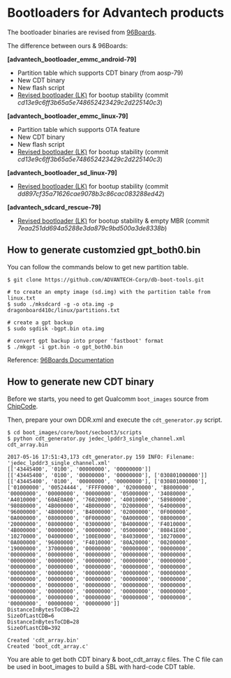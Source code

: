 # Bootloaders for Advantech products

The bootloader binaries are revised from [96Boards](https://builds.96boards.org/releases/dragonboard410c/linaro/rescue/latest/).

The difference between ours & 96Boards:

**[advantech_bootloader_emmc_android-79]**

- Partition table which supports CDT binary (from aosp-79)
- New CDT binary
- New flash script
- [Revised bootloader (LK)](https://github.com/ADVANTECH-Corp/lk/tree/release/LA.BR.1.2.7-03810-8x16.0) for bootup stability (commit *cd13e9c6ff3b65a5e748652423429c2d225140c3*)

**[advantech_bootloader_emmc_linux-79]**

- Partition table which supports OTA feature
- New CDT binary
- New flash script
- [Revised bootloader (LK)](https://github.com/ADVANTECH-Corp/lk/tree/release/LA.BR.1.2.7-03810-8x16.0) for bootup stability (commit *cd13e9c6ff3b65a5e748652423429c2d225140c3*)

**[advantech_bootloader_sd_linux-79]**

- [Revised bootloader (LK)](https://github.com/ADVANTECH-Corp/lk/tree/release/LA.BR.1.2.7-03810-8x16.0+sdboot) for bootup stability (commit *dd897cf35a71626cae9078b3c86cac083288ed42*)

**[advantech_sdcard_rescue-79]**

- [Revised bootloader (LK)](https://github.com/ADVANTECH-Corp/lk/tree/release/LA.BR.1.2.7-03810-8x16.0+sdboot) for bootup stability & empty MBR (commit *7eaa251dd694a5288e3da879c9bd500a3de8338b*)

## How to generate customzied gpt_both0.bin

You can follow the commands below to get new partition table.

```
$ git clone https://github.com/ADVANTECH-Corp/db-boot-tools.git

# to create an empty image (sd.img) with the partition table from linux.txt
$ sudo ./mksdcard -g -o ota.img -p dragonboard410c/linux/partitions.txt

# create a gpt backup
$ sudo sgdisk -bgpt.bin ota.img

# convert gpt backup into proper 'fastboot' format
$ ./mkgpt -i gpt.bin -o gpt_both0.bin
```

Reference: [96Boards Documentation](https://github.com/96boards/documentation/blob/master/ConsumerEdition/DragonBoard-410c/Guides/GPT.md#create-gpt_both0bin)

## How to generate new CDT binary

Before we starts, you need to get Qualcomm `boot_images` source from [ChipCode](https://chipcode.qti.qualcomm.com).

Then, prepare your own DDR.xml and execute the `cdt_generator.py` script.

```
$ cd boot_images/core/boot/secboot3/scripts
$ python cdt_generator.py jedec_lpddr3_single_channel.xml cdt_array.bin

2017-05-16 17:51:43,173 cdt_generator.py 159 INFO: Filename: 'jedec_lpddr3_single_channel.xml'
[['43445400', '0100', '00000000', '00000000']]
[['43445400', '0100', '00000000', '00000000'], ['030801000000']]
[['43445400', '0100', '00000000', '00000000'], ['030801000000'], ['01000000', '00524444', 'FFFF0000', '02000000', 'B8000000', '00000000', '00000000', '00000000', '05000000', '34080000', 'A4010000', '60AE0A00', '76020000', '40010000', '58980000', '98080000', '4B000000', '4B000000', 'D2000000', '64000000', '96000000', '4B000000', 'B4000000', '02000000', '0F000000', '0A000000', '08000000', '0F000000', '0A000000', '08000000', '20000000', '08000000', '03000000', 'B4000000', 'F4010000', '4B000000', '00000000', '00000000', '05000000', '80841E00', '10270000', '04000000', '100E0000', '84030000', '10270000', '0A000000', '96000000', 'F4010000', '80A20000', '00200000', '19000000', '37000000', '00000000', '00000000', '00000000', '00000000', '00000000', '00000000', '00000000', '00000000', '00000000', '00000000', '00000000', '00000000', '00000000', '00000000', '00000000', '00000000', '00000000', '00000000', '00000000', '00000000', '00000000', '00000000', '00000000', '00000000', '00000000', '00000000', '00000000', '00000000', '00000000', '00000000', '00000000', '00000000', '00000000', '00000000', '00000000', '00000000', '00000000', '00000000', '00000000', '00000000', '00000000', '00000000', '00000000', '00000000', '00000000', '00000000']]
DistanceInBytesToCDB=22
SizeOfLastCDB=6
DistanceInBytesToCDB=28
SizeOfLastCDB=392

Created 'cdt_array.bin'
Created 'boot_cdt_array.c'
```

You are able to get both CDT binary & boot_cdt_array.c files.
The C file can be used in boot_images to build a SBL with hard-code CDT table.
